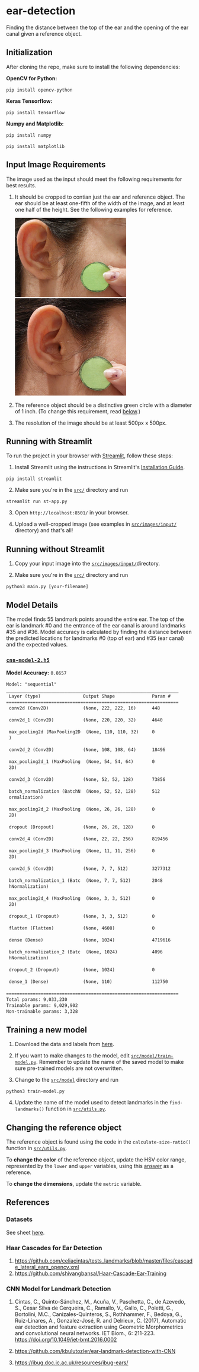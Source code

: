 # ear-detection
Finding the distance between the top of the ear and the opening of the ear canal given a reference object.

## Initialization

After cloning the repo, make sure to install the following dependencies:

**OpenCV for Python:** 
~~~
pip install opencv-python
~~~

**Keras Tensorflow:**
~~~
pip install tensorflow
~~~

**Numpy and Matplotlib:**
~~~
pip install numpy
~~~
~~~
pip install matplotlib
~~~

## Input Image Requirements

The image used as the input should meet the following requirements for best results.

1. It should be cropped to contian just the ear and reference object. The ear should be at least one-fifth of the width of the image, and at least one half of the height. See the following examples for reference.  

    <img src="./src/images/input/input-1.jpg" alt="Example Input 1" width="300"/>
    <img src="./src/images/input/input-2.jpg" alt="Example Input 2" width="300"/>


2. The reference object should be a distinctive green circle with a diameter of 1 inch. (To change this requirement, read [below](#changing-the-reference-object).)

3. The resolution of the image should be at least 500px x 500px. 

## Running with Streamlit 

To run the project in your browser with [Streamlit](https://streamlit.io/), follow these steps: 
1. Install Streamlit using the instructions in Streamlit's [Installation Guide](https://docs.streamlit.io/library/get-started/installation).  
~~~
pip install streamlit
~~~
2. Make sure you're in the [`src/`](https://github.com/snykra/ear-detection/tree/master/src) directory and run 
~~~
streamlit run st-app.py
~~~
3. Open `http://localhost:8501/` in your browser. 

4. Upload a well-cropped image (see examples in [`src/images/input/`](https://github.com/snykra/ear-detection/tree/master/src/images/input) directory) and that's all! 

## Running without Streamlit

1. Copy your input image into the [`src/images/input/`](https://github.com/snykra/ear-detection/tree/master/src/images/input)directory.

2. Make sure you're in the [`src/`](https://github.com/snykra/ear-detection/tree/master/src) directory and run 
~~~
python3 main.py [your-filename]
~~~

## Model Details 

The model finds 55 landmark points around the entire ear. The top of the ear is landmark #0 and the entrance of the ear canal is around landmarks #35 and #36. Model accuracy is calculated by finding the distance between the predicted locations for landmarks #0 (top of ear) and #35 (ear canal) and the expected values. 

### [`cnn-model-2.h5`](https://github.com/snykra/ear-detection/blob/master/src/pretrained-models/cnn-models/cnn-model-2.h5)

**Model Accuracy:** `0.8657` 

~~~
Model: "sequential"
_________________________________________________________________
 Layer (type)                Output Shape              Param #   
=================================================================
 conv2d (Conv2D)             (None, 222, 222, 16)      448       
                                                                 
 conv2d_1 (Conv2D)           (None, 220, 220, 32)      4640      
                                                                 
 max_pooling2d (MaxPooling2D  (None, 110, 110, 32)     0         
 )                                                               
                                                                 
 conv2d_2 (Conv2D)           (None, 108, 108, 64)      18496     
                                                                 
 max_pooling2d_1 (MaxPooling  (None, 54, 54, 64)       0         
 2D)                                                             
                                                                 
 conv2d_3 (Conv2D)           (None, 52, 52, 128)       73856     
                                                                 
 batch_normalization (BatchN  (None, 52, 52, 128)      512       
 ormalization)                                                   
                                                                 
 max_pooling2d_2 (MaxPooling  (None, 26, 26, 128)      0         
 2D)                                                             
                                                                 
 dropout (Dropout)           (None, 26, 26, 128)       0         
                                                                 
 conv2d_4 (Conv2D)           (None, 22, 22, 256)       819456    
                                                                 
 max_pooling2d_3 (MaxPooling  (None, 11, 11, 256)      0         
 2D)                                                             
                                                                 
 conv2d_5 (Conv2D)           (None, 7, 7, 512)         3277312   
                                                                 
 batch_normalization_1 (Batc  (None, 7, 7, 512)        2048      
 hNormalization)                                                 
                                                                 
 max_pooling2d_4 (MaxPooling  (None, 3, 3, 512)        0         
 2D)                                                             
                                                                 
 dropout_1 (Dropout)         (None, 3, 3, 512)         0         
                                                                 
 flatten (Flatten)           (None, 4608)              0         
                                                                 
 dense (Dense)               (None, 1024)              4719616   
                                                                 
 batch_normalization_2 (Batc  (None, 1024)             4096      
 hNormalization)                                                 
                                                                 
 dropout_2 (Dropout)         (None, 1024)              0         
                                                                 
 dense_1 (Dense)             (None, 110)               112750    
                                                                 
=================================================================
Total params: 9,033,230
Trainable params: 9,029,902
Non-trainable params: 3,328
~~~

## Training a new model

1. Download the data and labels from [here](https://www.dropbox.com/sh/kzj467f1koiumhu/AAADhGmxDZzcoZv09tByarTHa?dl=0). 

2. If you want to make changes to the model, edit [`src/model/train-model.py`](https://github.com/snykra/ear-detection/blob/master/src/model/train-model.py). Remember to update the name of the saved model to make sure pre-trained models are not overwritten. 

3. Change to the [`src/model`](https://github.com/snykra/ear-detection/tree/master/src/model) directory and run 
~~~
python3 train-model.py
~~~

4. Update the name of the model used to detect landmarks in the `find-landmarks()` function in [`src/utils.py`](https://github.com/snykra/ear-detection/blob/master/src/utils.py). 

## Changing the reference object

The reference object is found using the code in the `calculate-size-ratio()` function in [`src/utils.py`](https://github.com/snykra/ear-detection/blob/master/src/utils.py).

To **change the color** of the reference object, update the HSV color range, represented by the `lower` and `upper` variables, using this [answer](https://stackoverflow.com/a/48367205) as a reference.

To **change the dimensions**, update the `metric` variable.

## References

### Datasets
See sheet [here](https://docs.google.com/spreadsheets/d/1V0Uz_a1sO2GemPQG_aZdIIxw7FyNRtB7P2EzyRpHeF0/edit?usp=sharing).

### Haar Cascades for Ear Detection
1. https://github.com/celiacintas/tests_landmarks/blob/master/files/cascade_lateral_ears_opencv.xml
2. https://github.com/shivangbansal/Haar-Cascade-Ear-Training

### CNN Model for Landmark Detection
1. Cintas, C., Quinto-Sánchez, M., Acuña, V., Paschetta, C., de Azevedo, S., Cesar Silva de Cerqueira, C., Ramallo, V., Gallo, C., Poletti, G., Bortolini, M.C., Canizales-Quinteros, S., Rothhammer, F., Bedoya, G., Ruiz-Linares, A., Gonzalez-José, R. and Delrieux, C. (2017), Automatic ear detection and feature extraction using Geometric Morphometrics and convolutional neural networks. IET Biom., 6: 211-223. https://doi.org/10.1049/iet-bmt.2016.0002

2. https://github.com/kbulutozler/ear-landmark-detection-with-CNN

3. https://ibug.doc.ic.ac.uk/resources/ibug-ears/


